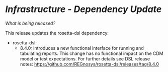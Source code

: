 # _Infrastructure - Dependency Update_

_What is being released?_

This release updates the rosetta-dsl dependency:

- rosetta-dsl:
    - 8.4.0: Introduces a new functional interface for running and tabulating reports. This change has no functional impact on the CDM model or test expectations. For further details see DSL release notes: https://github.com/REGnosys/rosetta-dsl/releases/tag/8.4.0
